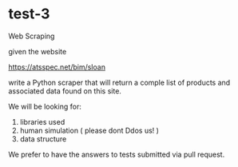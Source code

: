 # test-3

Web Scraping

given the website 

https://atsspec.net/bim/sloan

write a Python scraper that will return a comple list of products and associated data found on this site.

We will be looking for:
1) libraries used
2) human simulation ( please dont Ddos us! )
3) data structure

We prefer to have the answers to tests submitted via pull request.
